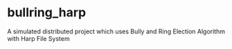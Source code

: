 # bullring_harp
A simulated distributed project which uses Bully and Ring Election Algorithm with Harp File System
